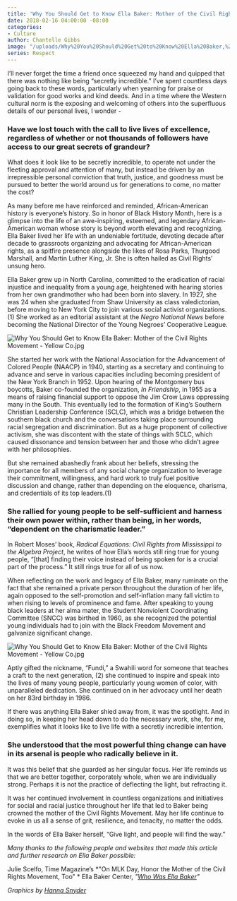 ```yaml
---
title: 'Why You Should Get to Know Ella Baker: Mother of the Civil Rights Movement'
date: 2018-02-16 04:00:00 -08:00
categories:
- Culture
author: Chantelle Gibbs
image: "/uploads/Why%20You%20Should%20Get%20to%20Know%20Ella%20Baker,%20Mother%20of%20the%20Civil%20Rights%20Movement%20-%20Yellow%20Co.jpg"
series: Respect
---
```


I’ll never forget the time a friend once squeezed my hand and quipped that there was nothing like being “secretly incredible.” I’ve spent countless days going back to these words, particularly when yearning for praise or validation for good works and kind deeds. And in a time where the Western cultural norm is the exposing and welcoming of others into the superfluous details of our personal lives, I wonder -

### Have we lost touch with the call to live lives of excellence, regardless of whether or not thousands of followers have access to our great secrets of grandeur?

What does it look like to be secretly incredible, to operate not under the fleeting approval and attention of many, but instead be driven by an irrepressible personal conviction that truth, justice, and goodness must be pursued to better the world around us for generations to come, no matter the cost?

As many before me have reinforced and reminded, African-American history is everyone’s history. So in honor of Black History Month, here is a glimpse into the life of an awe-inspiring, esteemed, and legendary African-American woman whose story is beyond worth elevating and recognizing. Ella Baker lived her life with an undeniable fortitude, devoting decade after decade to grassroots organizing and advocating for African-American rights, as a spitfire presence alongside the likes of Rosa Parks, Thurgood Marshall, and Martin Luther King, Jr. She is often hailed as Civil Rights’ unsung hero.

Ella Baker grew up in North Carolina, committed to the eradication of racial injustice and inequality from a young age, heightened with hearing stories from her own grandmother who had been born into slavery. In 1927, she was 24 when she graduated from Shaw University as class valedictorian, before moving to New York City to join various social activist organizations. (1) She worked as an editorial assistant at the *Negro National News* before becoming the National Director of the Young Negroes’ Cooperative League.

![Why You Should Get to Know Ella Baker: Mother of the Civil Rights Movement - Yellow Co.jpg](/uploads/ella%20baker-3.jpg)

She started her work with the National Association for the Advancement of Colored People (NAACP) in 1940, starting as a secretary and continuing to advance and serve in various capacities including becoming president of the New York Branch in 1952. Upon hearing of the Montgomery bus boycotts, Baker co-founded the organization, *In Friendship*, in 1955 as a means of raising financial support to oppose the Jim Crow Laws oppressing many in the South. This eventually led to the formation of King’s Southern Christian Leadership Conference (SCLC), which was a bridge between the southern black church and the conversations taking place surrounding racial segregation and discrimination. But as a huge proponent of collective activism, she was discontent with the state of things with SCLC, which caused dissonance and tension between her and those who didn’t agree with her philosophies.

But she remained abashedly frank about her beliefs, stressing the importance for all members of any social change organization to leverage their commitment, willingness, and hard work to truly fuel positive discussion and change, rather than depending on the eloquence, charisma, and credentials of its top leaders.(1)

### She rallied for young people to be self-sufficient and harness their own power within, rather than being, in her words, “dependent on the charismatic leader.”

In Robert Moses’ book, *Radical Equations: Civil Rights from Mississippi to the Algebra Project*, he writes of how Ella’s words still ring true for young people, “\[that\] finding their voice instead of being spoken for is a crucial part of the process.” It still rings true for all of us now.

When reflecting on the work and legacy of Ella Baker, many ruminate on the fact that she remained a private person throughout the duration of her life, again opposed to the self-promotion and self-inflation many fall victim to when rising to levels of prominence and fame. After speaking to young black leaders at her alma mater, the Student Nonviolent Coordinating Committee (SNCC) was birthed in 1960, as she recognized the potential young individuals had to join with the Black Freedom Movement and galvanize significant change.

![Why You Should Get to Know Ella Baker: Mother of the Civil Rights Movement - Yellow Co.jpg](/uploads/ella%20baker-4.jpg)

Aptly gifted the nickname, “Fundi,” a Swahili word for someone that teaches a craft to the next generation, (2) she continued to inspire and speak into the lives of many young people, particularly young women of color, with unparalleled dedication. She continued on in her advocacy until her death on her 83rd birthday in 1986.

If there was anything Ella Baker shied away from, it was the spotlight. And in doing so, in keeping her head down to do the necessary work, she, for me, exemplifies what it looks like to live life with a secretly incredible intention.

### She understood that the most powerful thing change can have in its arsenal is people who radically believe in it.

It was this belief that she guarded as her singular focus. Her life reminds us that we are better together, corporately whole, when we are individually strong. Perhaps it is not the practice of deflecting the light, but refracting it.

It was her continued involvement in countless organizations and initiatives for social and racial justice throughout her life that led to Baker being crowned the mother of the Civil Rights Movement. May her life continue to evoke in us all a sense of grit, resilience, and tenacity, no matter the odds.

In the words of Ella Baker herself, “Give light, and people will find the way.”

*Many thanks to the following people and websites that made this article and further research on Ella Baker possible:*

Julie Scelfo, Time Magazine’s *"On MLK Day, Honor the Mother of the Civil Rights Movement, Too"  *
Ella Baker Center, *"[Who Was Ella Baker](http://ellabakercenter.org/about/who-was-ella-baker)"*

*Graphics by [Hanna Snyder](http://www.hannasnyder.com/)*